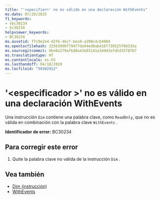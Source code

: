 ```yaml
---
title: "'<specifier>' no es válido en una declaración WithEvents"
ms.date: 07/20/2015
f1_keywords:
- vbc30234
- bc30234
helpviewer_keywords:
- BC30234
ms.assetid: f7c9e2e4-d2f6-4bcf-bea9-a290c4c64804
ms.openlocfilehash: 32563990f794f7da94ed0ab416f739525f00335a
ms.sourcegitcommit: 0be8a279af6d8a43e03141e349d3efd5d35f8767
ms.translationtype: HT
ms.contentlocale: es-ES
ms.lasthandoff: 04/18/2019
ms.locfileid: "59302912"
---
```

# <a name="specifier-is-not-valid-on-a-withevents-declaration"></a>'\<especificador >' no es válido en una declaración WithEvents
Una instrucción `Dim` contiene una palabra clave, como `ReadOnly`, que no es válida en combinación con la palabra clave `WithEvents` .  
  
 **Identificador de error:** BC30234  
  
## <a name="to-correct-this-error"></a>Para corregir este error  
  
1. Quite la palabra clave no válida de la instrucción `Dim` .  
  
## <a name="see-also"></a>Vea también

- [Dim (instrucción)](../../visual-basic/language-reference/statements/dim-statement.md)
- [WithEvents](../../visual-basic/language-reference/modifiers/withevents.md)
